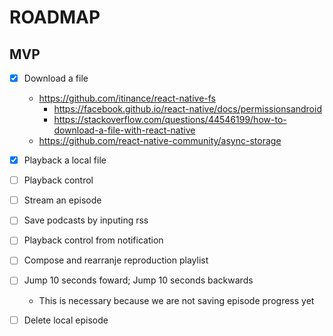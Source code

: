# ROADMAP

## MVP

- [X] Download a file
  - https://github.com/itinance/react-native-fs
    - https://facebook.github.io/react-native/docs/permissionsandroid
    - https://stackoverflow.com/questions/44546199/how-to-download-a-file-with-react-native
  - https://github.com/react-native-community/async-storage

- [X] Playback a local file

- [ ] Playback control

- [ ] Stream an episode

- [ ] Save podcasts by inputing rss

- [ ] Playback control from notification

- [ ] Compose and rearranje reproduction playlist

- [ ] Jump 10 seconds foward; Jump 10 seconds backwards
  - This is necessary because we are not saving episode progress yet

- [ ] Delete local episode
